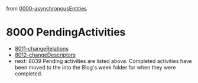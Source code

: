 from [0000-asynchronousEntities](../0000-asynchronousEntities.md)
# 8000 PendingActivities
- [8011-changeRelations](8011-changeRelations.md)
- [8012-changeDescriptors](8012-changeDescriptors.md)
- next: 8039
Pending activities are listed above. Completed activities have been moved to the into the Blog's week folder for when they were completed.